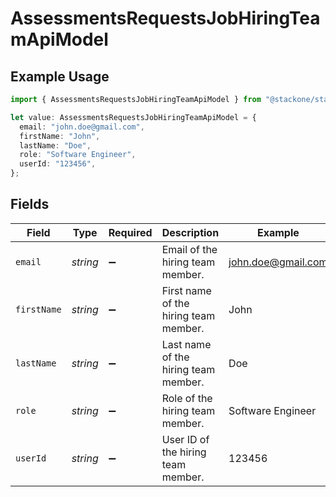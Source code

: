 # AssessmentsRequestsJobHiringTeamApiModel

## Example Usage

```typescript
import { AssessmentsRequestsJobHiringTeamApiModel } from "@stackone/stackone-client-ts/sdk/models/shared";

let value: AssessmentsRequestsJobHiringTeamApiModel = {
  email: "john.doe@gmail.com",
  firstName: "John",
  lastName: "Doe",
  role: "Software Engineer",
  userId: "123456",
};
```

## Fields

| Field                                 | Type                                  | Required                              | Description                           | Example                               |
| ------------------------------------- | ------------------------------------- | ------------------------------------- | ------------------------------------- | ------------------------------------- |
| `email`                               | *string*                              | :heavy_minus_sign:                    | Email of the hiring team member.      | john.doe@gmail.com                    |
| `firstName`                           | *string*                              | :heavy_minus_sign:                    | First name of the hiring team member. | John                                  |
| `lastName`                            | *string*                              | :heavy_minus_sign:                    | Last name of the hiring team member.  | Doe                                   |
| `role`                                | *string*                              | :heavy_minus_sign:                    | Role of the hiring team member.       | Software Engineer                     |
| `userId`                              | *string*                              | :heavy_minus_sign:                    | User ID of the hiring team member.    | 123456                                |